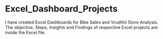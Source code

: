 # Excel_Dashboard_Projects
I have created Excel Dashboards for Bike Sales and Vrudhhi Store Analysis. The objective, Steps, Insights and Findings of respective Excel projects are inside the Excel file.
